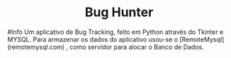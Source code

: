 <h1 align="center">Bug Hunter</h1>
#Info
Um aplicativo de Bug Tracking, feito em Python através do Tkinter e MYSQL.
Para armazenar os dados do aplicativo usou-se o [RemoteMysql](remotemysql.com) , como servidor para alocar o Banco de Dados.
